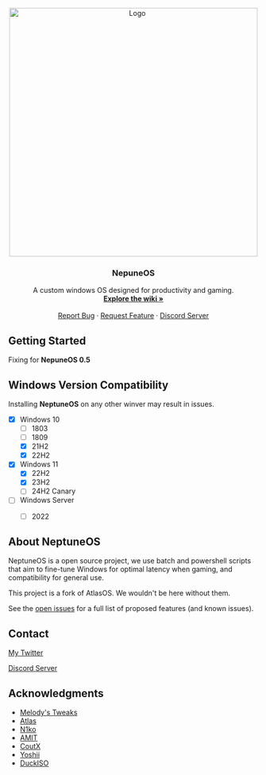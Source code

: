 <!-- PROJECT LOGO -->
<br />
<div align="center">
  <a href="https://github.com/NyneDZN/NeptuneOS">
    <img src="https://user-images.githubusercontent.com/120980797/209248113-fb446909-8aad-4c90-bedf-d4d536ef5dee.png"
" alt="Logo" width="500" height="500">
  </a>

<h3 align="center">NepuneOS</h3>

  <p align="center">
    A custom windows OS designed for productivity and gaming.
    <br />
    <a href="https://github.com/NyneDZN/NeptuneOS/wiki"><strong>Explore the wiki »</strong></a>
    <br />
    <br />
    <a href="https://github.com/NyneDZN/NeptuneOS/issues">Report Bug</a>
    ·
    <a href="https://github.com/NyneDZN/NeptuneOS/discussions">Request Feature</a>
    ·
    <a href="https://discord.gg/4YTSkcK8b8">Discord Server</a>
  </p>
</div>





<!-- GETTING STARTED -->
## Getting Started
Fixing for <b>NepuneOS 0.5</b>





<!-- COMPATIBILITY -->
## Windows Version Compatibility
Installing <b>NeptuneOS</b> on any other winver may result in issues.

- [x] Windows 10
  - [ ] 1803
  - [ ] 1809
  - [x] 21H2
  - [x] 22H2
- [x] Windows 11
  - [x] 22H2
  - [x] 23H2
  - [ ] 24H2 Canary
- [ ] Windows Server
  - [ ] 2022





<!-- ABOUT NEPTUNEOS -->
## About NeptuneOS

NeptuneOS is a open source project, we use batch and powershell scripts that aim to fine-tune Windows for optimal latency when gaming, and compatibility for general use.
                                       
This project is a fork of AtlasOS. We wouldn't be here without them.



See the [open issues](https://github.com/NyneDZN/NeptuneOS/issues) for a full list of proposed features (and known issues).



<!-- CONTACT -->
## Contact

[My Twitter](https://twitter.com/NyneDZN) 

[Discord Server](https://discord.gg/4YTSkcK8b8)



<!-- ACKNOWLEDGMENTS -->
## Acknowledgments

* [Melody's Tweaks](https://sites.google.com/view/melodystweaks/basictweaks?pli=1)
* [Atlas](https://github.com/Atlas-OS/)
* [N1ko](https://n1kobg.blogspot.com/)
* [AMIT](https://github.com/amitxv)
* [CoutX](https://github.com/UnLovedCookie/CoutX)
* [Yoshii](https://github.com/Yoshii64)
* [DuckISO](https://github.com/duckISO/duckISO)


